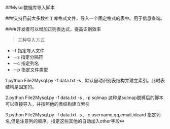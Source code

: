 ##Mysql数据库导入脚本

###支持目前大多数社工库格式文件，导入一个固定格式的表中。用于信息查询。

####开发者可以增加正则表达式，提高识别效率
>三种导入方式

* -f 指定导入文件
* －s 指定分隔符 
* －c 指定列名
* －p 指定文件类型 

1.python File2Mysql.py -f data.txt -s ,  默认自动识别表结构并建立索引。此时表结构是固定的。

2.python File2Mysql.py -f data.txt -s , -p sqlmap 这种是sqlmap脱裤后的脚本可以直接导入，并按照他的表结构建立索引

3.python File2Mysql.py -f data.txt -s , -c username,qq,email,idcard 指定列名,但是注意列的顺序。指定这些其他的自动加入other字段中
